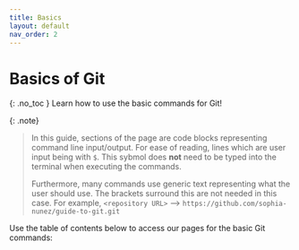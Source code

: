 ```yaml
---
title: Basics
layout: default
nav_order: 2
---
```

# Basics of Git
{: .no_toc }
Learn how to use the basic commands for Git!

{: .note}
> In this guide, sections of the page are code blocks representing command line input/output. For ease of reading, lines which are user input being with `$`. This sybmol does **not** need to be typed into the terminal when executing the commands.
>
> Furthermore, many commands use generic text representing what the user should use. The brackets surround this are not needed in this case. For example, `<repository URL>` --> `https://github.com/sophia-nunez/guide-to-git.git`

Use the table of contents below to access our pages for the basic Git commands: